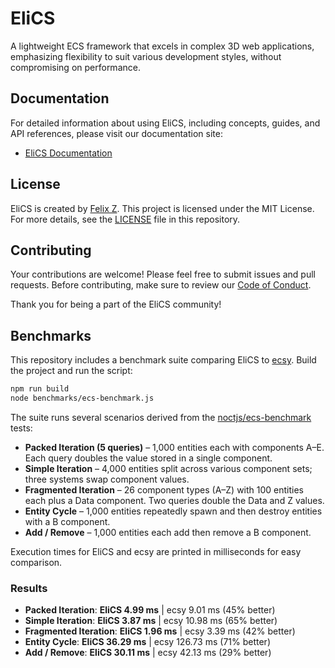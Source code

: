# EliCS

A lightweight ECS framework that excels in complex 3D web applications, emphasizing flexibility to suit various development styles, without compromising on performance.

## Documentation

For detailed information about using EliCS, including concepts, guides, and API references, please visit our documentation site:

- [EliCS Documentation](https://elixr-games.github.io/elics/)

## License

EliCS is created by [Felix Z](https://github.com/felixtrz). This project is licensed under the MIT License. For more details, see the [LICENSE](LICENSE) file in this repository.

## Contributing

Your contributions are welcome! Please feel free to submit issues and pull requests. Before contributing, make sure to review our [Code of Conduct](CODE_OF_CONDUCT.md).

Thank you for being a part of the EliCS community!

## Benchmarks

This repository includes a benchmark suite comparing EliCS to [ecsy](https://ecsyjs.github.io/ecsy/). Build the project and run the script:

```bash
npm run build
node benchmarks/ecs-benchmark.js
```

The suite runs several scenarios derived from the [noctjs/ecs-benchmark](https://github.com/noctjs/ecs-benchmark) tests:

- **Packed Iteration (5 queries)** – 1,000 entities each with components A–E. Each query doubles the value stored in a single component.
- **Simple Iteration** – 4,000 entities split across various component sets; three systems swap component values.
- **Fragmented Iteration** – 26 component types (A–Z) with 100 entities each plus a Data component. Two queries double the Data and Z values.
- **Entity Cycle** – 1,000 entities repeatedly spawn and then destroy entities with a B component.
- **Add / Remove** – 1,000 entities each add then remove a B component.

Execution times for EliCS and ecsy are printed in milliseconds for easy comparison.

### Results
<!-- benchmark-start -->
- **Packed Iteration**: **EliCS 4.99 ms** | ecsy 9.01 ms (45% better)
- **Simple Iteration**: **EliCS 3.87 ms** | ecsy 10.98 ms (65% better)
- **Fragmented Iteration**: **EliCS 1.96 ms** | ecsy 3.39 ms (42% better)
- **Entity Cycle**: **EliCS 36.29 ms** | ecsy 126.73 ms (71% better)
- **Add / Remove**: **EliCS 30.11 ms** | ecsy 42.13 ms (29% better)
<!-- benchmark-end -->
